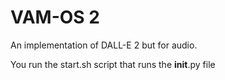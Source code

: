 # VAM-OS 2

An implementation of DALL-E 2 but for audio.

You run the start.sh script that runs the __init__.py file